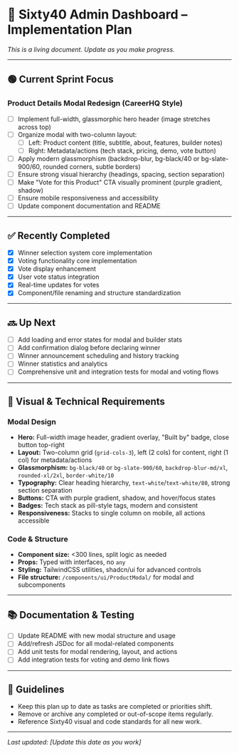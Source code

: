 # 🚀 Sixty40 Admin Dashboard – Implementation Plan

_This is a living document. Update as you make progress._

---

## 🟢 Current Sprint Focus

### Product Details Modal Redesign (CareerHQ Style)
- [ ] Implement full-width, glassmorphic hero header (image stretches across top)
- [ ] Organize modal with two-column layout:
  - [ ] Left: Product content (title, subtitle, about, features, builder notes)
  - [ ] Right: Metadata/actions (tech stack, pricing, demo, vote button)
- [ ] Apply modern glassmorphism (backdrop-blur, bg-black/40 or bg-slate-900/60, rounded corners, subtle borders)
- [ ] Ensure strong visual hierarchy (headings, spacing, section separation)
- [ ] Make "Vote for this Product" CTA visually prominent (purple gradient, shadow)
- [ ] Ensure mobile responsiveness and accessibility
- [ ] Update component documentation and README

---

## ✅ Recently Completed

- [x] Winner selection system core implementation
- [x] Voting functionality core implementation
- [x] Vote display enhancement
- [x] User vote status integration
- [x] Real-time updates for votes
- [x] Component/file renaming and structure standardization

---

## 🔜 Up Next

- [ ] Add loading and error states for modal and builder stats
- [ ] Add confirmation dialog before declaring winner
- [ ] Winner announcement scheduling and history tracking
- [ ] Winner statistics and analytics
- [ ] Comprehensive unit and integration tests for modal and voting flows

---

## 📝 Visual & Technical Requirements

### Modal Design
- **Hero:** Full-width image header, gradient overlay, "Built by" badge, close button top-right
- **Layout:** Two-column grid (`grid-cols-3`), left (2 cols) for content, right (1 col) for metadata/actions
- **Glassmorphism:** `bg-black/40` or `bg-slate-900/60`, `backdrop-blur-md/xl`, `rounded-xl/2xl`, `border-white/10`
- **Typography:** Clear heading hierarchy, `text-white`/`text-white/80`, strong section separation
- **Buttons:** CTA with purple gradient, shadow, and hover/focus states
- **Badges:** Tech stack as pill-style tags, modern and consistent
- **Responsiveness:** Stacks to single column on mobile, all actions accessible

### Code & Structure
- **Component size:** <300 lines, split logic as needed
- **Props:** Typed with interfaces, no `any`
- **Styling:** TailwindCSS utilities, shadcn/ui for advanced controls
- **File structure:** `/components/ui/ProductModal/` for modal and subcomponents

---

## 📚 Documentation & Testing

- [ ] Update README with new modal structure and usage
- [ ] Add/refresh JSDoc for all modal-related components
- [ ] Add unit tests for modal rendering, layout, and actions
- [ ] Add integration tests for voting and demo link flows

---

## 🧠 Guidelines

- Keep this plan up to date as tasks are completed or priorities shift.
- Remove or archive any completed or out-of-scope items regularly.
- Reference Sixty40 visual and code standards for all new work.

---

_Last updated: [Update this date as you work]_
